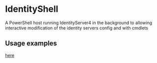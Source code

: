 # IdentityShell
A PowerShell host running IdentityServer4 in the background to allowing interactive modification of the identity servers config and with cmdlets

## Usage examples

[here](docs/example.md)
